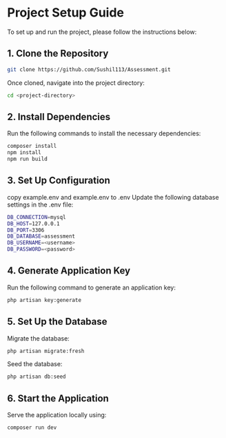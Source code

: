 # Project Setup Guide
To set up and run the project, please follow the instructions below:

## 1. Clone the Repository
```bash
git clone https://github.com/Sushil113/Assessment.git
```
Once cloned, navigate into the project directory:

```bash
cd <project-directory>
```
## 2. Install Dependencies
Run the following commands to install the necessary dependencies:
```bash
composer install
npm install
npm run build
```
## 3. Set Up Configuration
copy example.env and example.env to .env
Update the following database settings in the .env file:

```bash
DB_CONNECTION=mysql
DB_HOST=127.0.0.1
DB_PORT=3306
DB_DATABASE=assessment
DB_USERNAME=<username>
DB_PASSWORD=<password>
```

## 4. Generate Application Key
Run the following command to generate an application key:
```bash
php artisan key:generate
```

## 5. Set Up the Database
Migrate the database:
```bash
php artisan migrate:fresh
```
Seed the database:
```bash
php artisan db:seed
```
## 6. Start the Application
Serve the application locally using:

```bash
composer run dev
```